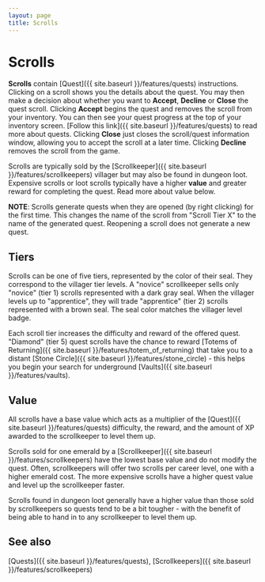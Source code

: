 ```yaml
---
layout: page
title: Scrolls
---
```


# Scrolls

**Scrolls** contain [Quest]({{ site.baseurl }}/features/quests) instructions. Clicking on a scroll shows you the details about the quest. You may then make a decision about whether you want to **Accept**, **Decline** or **Close** the quest scroll.  Clicking **Accept** begins the quest and removes the scroll from your inventory. You can then see your quest progress at the top of your inventory screen. [Follow this link]({{ site.baseurl }}/features/quests) to read more about quests.  Clicking **Close** just closes the scroll/quest information window, allowing you to accept the scroll at a later time.  Clicking **Decline** removes the scroll from the game.

Scrolls are typically sold by the [Scrollkeeper]({{ site.baseurl }}/features/scrollkeepers) villager but may also be found in dungeon loot.  Expensive scrolls or loot scrolls typically have a higher **value** and greater reward for completing the quest.  Read more about value below.

**NOTE**: Scrolls generate quests when they are opened (by right clicking) for the first time.  This changes the name of the scroll from "Scroll Tier X" to the name of the generated quest.  Reopening a scroll does not generate a new quest.

## Tiers

Scrolls can be one of five tiers, represented by the color of their seal. They correspond to the villager tier levels. A "novice" scrollkeeper sells only "novice" (tier 1) scrolls represented with a dark gray seal. When the villager levels up to "apprentice", they will trade "apprentice" (tier 2) scrolls represented with a brown seal. The seal color matches the villager level badge.

Each scroll tier increases the difficulty and reward of the offered quest. "Diamond" (tier 5) quest scrolls have the chance to reward [Totems of Returning]({{ site.baseurl }}/features/totem_of_returning) that take you to a distant [Stone Circle]({{ site.baseurl }}/features/stone_circle) - this helps you begin your search for underground [Vaults]({{ site.baseurl }}/features/vaults).

## Value

All scrolls have a base value which acts as a multiplier of the [Quest]({{ site.baseurl }}/features/quests) difficulty, the reward, and the amount of XP awarded to the scrollkeeper to level them up.

Scrolls sold for one emerald by a [Scrollkeeper]({{ site.baseurl }}/features/scrollkeepers) have the lowest base value and do not modify the quest.  Often, scrollkeepers will offer two scrolls per career level, one with a higher emerald cost.  The more expensive scrolls have a higher quest value and level up the scrollkeeper faster.

Scrolls found in dungeon loot generally have a higher value than those sold by scrollkeepers so quests tend to be a bit tougher - with the benefit of being able to hand in to any scrollkeeper to level them up.

## See also

[Quests]({{ site.baseurl }}/features/quests), [Scrollkeepers]({{ site.baseurl }}/features/scrollkeepers)